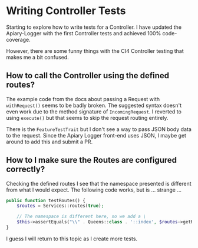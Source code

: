 # Writing Controller Tests

Starting to explore how to write tests for a Controller. I have updated the Apiary-Logger with the 
first Controller tests and achieved 100% code-coverage.

However, there are some funny things with the CI4 Controller testing that makes me a bit
confused. 

## How to call the Controller using the defined routes?

The example code from the docs about passing a Request with ``withRequest()`` seems to be badly 
broken. The suggested syntax doesn't even work due to the method signature of ``IncomingRequest``. I reverted to using ``execute()`` but that seems to skip the request
routing entirely.

There is the ``FeatureTestTrait`` but I don't see a way to pass JSON body data to the request. 
Since the Apiary Logger front-end uses JSON, I maybe get around to add this and submit a PR.

## How to I make sure the Routes are configured correctly?

Checking the defined routes I see that the namespace presented is different from what I would 
expect. The following code works, but is ... strange ...

```php
public function testRoutes() {
    $routes = Services::routes(true);

    // The namespace is different here, so we add a \
    $this->assertEquals("\\" . Queens::class . '::index', $routes->getRoutes('get')['queens']);
}
```

I guess I will return to this topic as I create more tests.
